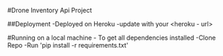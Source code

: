 #Drone Inventory Api Project

##Deployment
    -Deployed on Heroku
    -update with your <heroku - url>

#Running on a local machine
    - To get all dependencies installed
    -Clone Repo
    -Run 'pip install -r requirements.txt'
    
